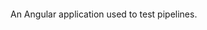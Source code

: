 [![<nolanyanick>](https://circleci.com/github/nolanyanick/angular-test-app.svg?style=svg)](<LINK>)

An Angular application used to test pipelines.